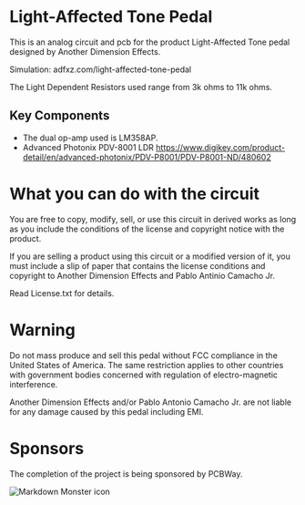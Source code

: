 # Light-Affected Tone Pedal
This is an analog circuit and pcb for the product Light-Affected Tone pedal designed by Another Dimension Effects.

Simulation: adfxz.com/light-affected-tone-pedal

The Light Dependent Resistors used range from 3k ohms to 11k ohms.

## Key Components
- The dual op-amp used is LM358AP.
- Advanced Photonix PDV-8001 LDR https://www.digikey.com/product-detail/en/advanced-photonix/PDV-P8001/PDV-P8001-ND/480602

# What you can do with the circuit
You are free to copy, modify, sell, or use this circuit in derived works as long as you include the conditions of the license 
and copyright notice with the product. 

If you are selling a product using this circuit or a modified version of it, 
you must include a slip of paper that contains the license conditions and copyright to Another Dimension Effects and Pablo Antinio Camacho Jr.

Read License.txt for details.

# Warning

Do not mass produce and sell this pedal without FCC compliance in the United States of America.
The same restriction applies to other countries with government bodies concerned with regulation of electro-magnetic interference.

Another Dimension Effects and/or Pablo Antonio Camacho Jr. are not liable for any damage caused by this pedal including EMI.

# Sponsors
The completion of the project is being sponsored by PCBWay.

<img src="https://www.adfxz.com/wp-content/uploads/PCBway1_1.png"
     alt="Markdown Monster icon"
     style="float: left; margin-right: 10px;" />
